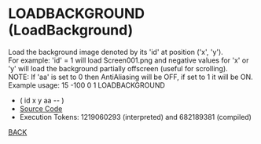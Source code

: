 # LOADBACKGROUND &emsp; (LoadBackground)
Load the background image denoted by its 'id' at position ('x', 'y').<br/>For example: 'id' = 1 will load Screen001.png and negative values for 'x' or 'y' will load the background partially offscreen (useful for scrolling).<br/>NOTE: If 'aa' is set to 0 then AntiAliasing will be OFF, if set to 1 it will be ON.<br/>Example usage: 15 -100 0 1 LOADBACKGROUND
* ( id x y aa -- )
* [Source Code](../words/graphics/LoadBackground.cs)
* Execution Tokens: 1219060293 (interpreted) and 682189381 (compiled)


[BACK](builtins.md#LoadBackground)
